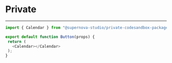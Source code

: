 
# Private

---

```javascript  
import { Calendar } from "@supernova-studio/private-codesandbox-package";

export default function Button(props) {
 return (
   <Calendar></Calendar>
 );
}  
```